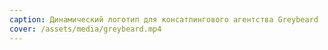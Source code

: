 ```yaml
---
caption: Динамический логотип для консатлингового агентства Greybeard
cover: /assets/media/greybeard.mp4
---
```


